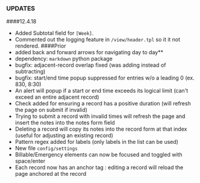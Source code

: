 <a name="updates"></a>
### UPDATES
####12.4.18
- Added Subtotal field for `[Week]`.
- Commented out the logging feature in `/view/header.tpl` so it it not rendered.
####Prior
- added back and forward arrows for navigating day to day**
- dependency: `markdown` python package
- bugfix: adjacent-record overlap fixed (was adding instead of subtracting)
- bugfix: start/end time popup suppressed for entries w/o a leading 0 (ex. 830, 8:30)
- An alert will popup if a start or end time exceeds its logical limit (can't exceed an entire adjacent record)
- Check added for ensuring a record has a positive duration (will refresh the page on submit if invalid)
- Trying to submit a record with invalid times will refresh the page and insert the notes into the notes form field
- Deleting a record will copy its notes into the record form at that index (useful for adjusting an existing record)
- Pattern regex added for labels (only labels in the list can be used)
- New file `config/settings`
- Billable/Emergency elements can now be focused and toggled with space/enter
- Each record now has an anchor tag : editing a record will reload the page anchored at the record

